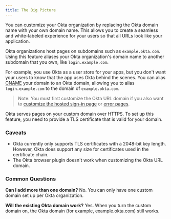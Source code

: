 ```yaml
---
title: The Big Picture
---
```

You can customize your Okta organization by replacing the Okta domain name with your own domain name. This allows you to create a seamless and white-labeled experience for your users so that all URLs look like your application.

Okta organizations host pages on subdomains such as `example.okta.com`. Using this feature aliases your Okta organization's domain name to another subdomain that you own, like `login.example.com`. 

For example, you use Okta as a user store for your apps, but you don't want your users to know that the app uses Okta behind the scenes. You can alias [CNAME](https://www.web24.com.au/tutorials/cname-records-used) your domain to an Okta domain, allowing you to alias `login.example.com` to the domain of `example.okta.com`.

> Note: You must first customize the Okta URL domain if you also want to [customize the hosted sign-in page](https://help.okta.com/en/prod/Content/Topics/Settings/custom-okta-hosted-sign-in-page.htm) or [error pages](https://help.okta.com/en/prod/Content/Topics/Settings/custom-error-pages.htm).

Okta serves pages on your custom domain over HTTPS. To set up this feature, you need to provide a TLS certificate that is valid for your domain.

### Caveats
* Okta currently only supports TLS certificates with a 2048-bit key length. However, Okta does support any size for certificates used in the certificate chain.
* The Okta browser plugin doesn't work when customizing the Okta URL domain.

### Common Questions
**Can I add more than one domain?**
No. You can only have one custom domain set up per Okta organization.

**Will the existing Okta domain work?**
Yes. When you turn the custom domain on, the Okta domain (for example, example.okta.com) still works.

<NextSectionLink/>